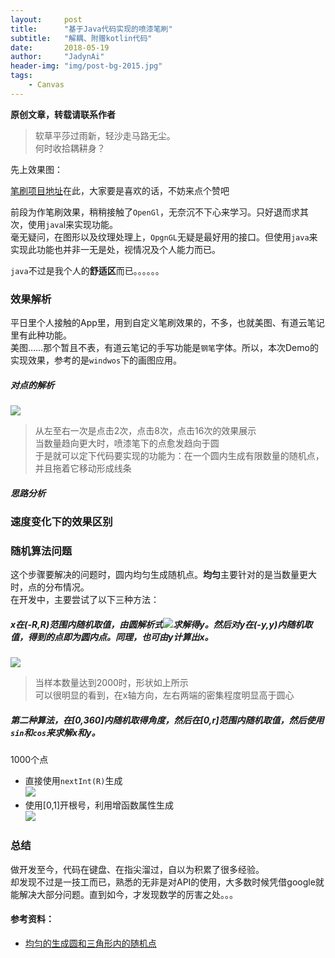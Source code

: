 ```yaml
---
layout:     post
title:      "基于Java代码实现的喷漆笔刷"
subtitle:   "解耦、附赠kotlin代码"
date:       2018-05-19
author:     "JadynAi"
header-img: "img/post-bg-2015.jpg"
tags:
    - Canvas
---
```


**原创文章，转载请联系作者**

> 软草平莎过雨新，轻沙走马路无尘。<br>何时收拾耦耕身？

先上效果图：

[笔刷项目地址](https://github.com/JadynAi/LoadingLovely/tree/master/app/src/main/java/com/example/jadynai/loadinglovely/pen)在此，大家要是喜欢的话，不妨来点个赞吧

前段为作笔刷效果，稍稍接触了`OpenGl`，无奈沉不下心来学习。只好退而求其次，使用`java`l来实现功能。<br>毫无疑问，在图形以及纹理处理上，`OpgnGL`无疑是最好用的接口。但使用`java`来实现此功能也并非一无是处，视情况及个人能力而已。

`java`不过是我个人的**舒适区**而已。。。。。。

### 效果解析

平日里个人接触的App里，用到自定义笔刷效果的，不多，也就美图、有道云笔记里有此种功能。<br>美图……那个暂且不表，有道云笔记的手写功能是`钢笔`字体。所以，本次Demo的实现效果，参考的是`windwos`下的画图应用。

##### 对点的解析

![](https://wx4.sinaimg.cn/mw690/a28b91d8gy1frloky8xekj208t07e3ya.jpg)

> 从左至右一次是点击2次，点击8次，点击16次的效果展示<br>当数量趋向更大时，喷漆笔下的点愈发趋向于圆<br>于是就可以定下代码要实现的功能为：在一个圆内生成有限数量的随机点，并且拖着它移动形成线条

##### 思路分析

### 速度变化下的效果区别

### 随机算法问题

这个步骤要解决的问题时，圆内均匀生成随机点。**均匀**主要针对的是当数量更大时，点的分布情况。<br>在开发中，主要尝试了以下三种方法：

##### x在(-R,R)范围内随机取值，由圆解析式![](https://images0.cnblogs.com/blog/517264/201410/142127248732998.png)求解得y。然后对y在(-y,y)内随机取值，得到的点即为圆内点。同理，也可由y计算出x。

![](https://wx3.sinaimg.cn/mw690/a28b91d8gy1frmg43t3iwj207q07sjs7.jpg)

>当样本数量达到2000时，形状如上所示<br>可以很明显的看到，在x轴方向，左右两端的密集程度明显高于圆心

##### 第二种算法，在[0,360]内随机取得角度，然后在[0,r]范围内随机取值，然后使用`sin`和`cos`来求解x和y。

1000个点

- 直接使用`nextInt(R)`生成<br>
![](https://wx2.sinaimg.cn/mw690/a28b91d8gy1frkiz6hhn9j204q04qaa4.jpg)
- 使用[0,1]开根号，利用增函数属性生成<br>
![](https://wx4.sinaimg.cn/mw690/a28b91d8gy1frkiz6hp88j204p04pglp.jpg)

### 总结

做开发至今，代码在键盘、在指尖溜过，自以为积累了很多经验。<br>却发现不过是一技工而已，熟悉的无非是对API的使用，大多数时候凭借google就能解决大部分问题。直到如今，才发现数学的厉害之处。。。

#### 参考资料：
-  [均匀的生成圆和三角形内的随机点](http://www.cnblogs.com/TenosDoIt/p/4025221.html)